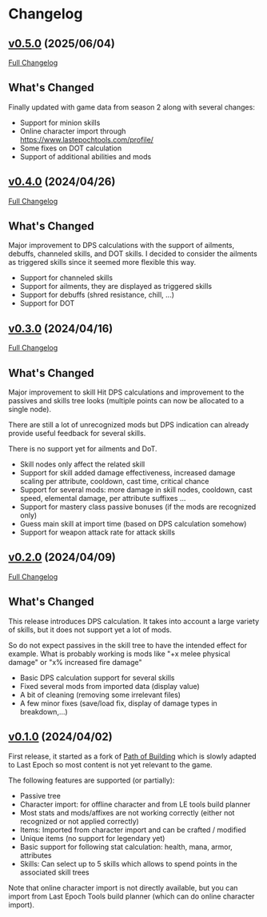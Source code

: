 # Changelog

## [v0.5.0](https://github.com/Musholic/PathOfBuildingForLastEpoch/tree/v0.5.0) (2025/06/04)

[Full Changelog](https://github.com/Musholic/PathOfBuildingForLastEpoch/compare/v0.4.0...v0.5.0)

## What's Changed

Finally updated with game data from season 2 along with several changes:

* Support for minion skills
* Online character import through https://www.lastepochtools.com/profile/
* Some fixes on DOT calculation
* Support of additional abilities and mods

## [v0.4.0](https://github.com/Musholic/PathOfBuildingForLastEpoch/tree/v0.4.0) (2024/04/26)

[Full Changelog](https://github.com/Musholic/PathOfBuildingForLastEpoch/compare/v0.3.0...v0.4.0)

## What's Changed
Major improvement to DPS calculations with the support of ailments, debuffs, channeled skills, and DOT skills. I decided to consider the ailments as triggered skills since it seemed more flexible this way.

* Support for channeled skills
* Support for ailments, they are displayed as triggered skills
* Support for debuffs (shred resistance, chill, ...)
* Support for DOT

## [v0.3.0](https://github.com/Musholic/PathOfBuildingForLastEpoch/tree/v0.3.0) (2024/04/16)

[Full Changelog](https://github.com/Musholic/PathOfBuildingForLastEpoch/compare/v0.2.0...v0.3.0)

## What's Changed
Major improvement to skill Hit DPS calculations and improvement to the passives and skills tree looks (multiple points can now be allocated to a single node).

There are still a lot of unrecognized mods but DPS indication can already provide useful feedback for several skills.

There is no support yet for ailments and DoT.

* Skill nodes only affect the related skill
* Support for skill added damage effectiveness, increased damage scaling per attribute, cooldown, cast time, critical chance
* Support for several mods: more damage in skill nodes, cooldown, cast speed, elemental damage, per attribute suffixes ...
* Support for mastery class passive bonuses (if the mods are recognized only)
* Guess main skill at import time (based on DPS calculation somehow)
* Support for weapon attack rate for attack skills

## [v0.2.0](https://github.com/Musholic/PathOfBuildingForLastEpoch/tree/v0.2.0) (2024/04/09)

[Full Changelog](https://github.com/Musholic/PathOfBuildingForLastEpoch/compare/v0.1.0...v0.2.0)

## What's Changed
This release introduces DPS calculation. It takes into account a large variety of skills, but it does not support yet a lot of mods.

So do not expect passives in the skill tree to have the intended effect for example. What is probably working is mods like "+x melee physical damage" or "x% increased fire damage"

* Basic DPS calculation support for several skills
* Fixed several mods from imported data (display value)
* A bit of cleaning (removing some irrelevant files)
* A few minor fixes (save/load fix, display of damage types in breakdown,...)

## [v0.1.0](https://github.com/Musholic/PathOfBuildingForLastEpoch/tree/v0.1.0) (2024/04/02)
First release, it started as a fork of [Path of Building](https://github.com/PathOfBuildingCommunity/PathOfBuilding) which is slowly adapted to Last Epoch so most content is not yet relevant to the game.

The following features are supported (or partially):
* Passive tree
* Character import: for offline character and from LE tools build planner
* Most stats and mods/affixes are not working correctly (either not recognized or not applied correctly)
* Items: Imported from character import and can be crafted / modified
* Unique items (no support for legendary yet)
* Basic support for following stat calculation: health, mana, armor, attributes
* Skills: Can select up to 5 skills which allows to spend points in the associated skill trees

Note that online character import is not directly available, but you can import from Last Epoch Tools build planner (which can do online character import). 
